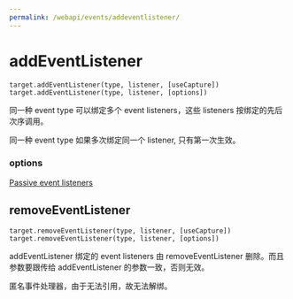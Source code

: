 ```yaml
---
permalink: /webapi/events/addeventlistener/
---
```


# addEventListener

```
target.addEventListener(type, listener, [useCapture])
target.addEventListener(type, listener, [options])
```

同一种 event type 可以绑定多个 event listeners，这些 listeners 按绑定的先后次序调用。

同一种 event type 如果多次绑定同一个 listener, 只有第一次生效。

### options

[Passive event listeners](https://github.com/WICG/EventListenerOptions/blob/gh-pages/explainer.md)


## removeEventListener

```
target.removeEventListener(type, listener, [useCapture])
target.removeEventListener(type, listener, [options])
```

addEventListener 绑定的 event listeners 由 removeEventListener 删除。而且参数要跟传给 addEventListener 的参数一致，否则无效。

匿名事件处理器，由于无法引用，故无法解绑。

